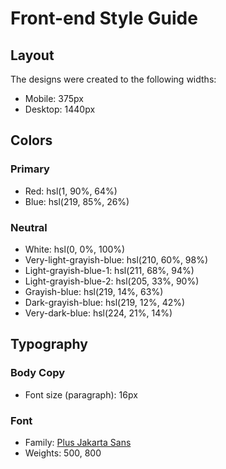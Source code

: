 # Front-end Style Guide

## Layout

The designs were created to the following widths:

- Mobile: 375px
- Desktop: 1440px

## Colors

### Primary

- Red: hsl(1, 90%, 64%)
- Blue: hsl(219, 85%, 26%)

### Neutral

- White: hsl(0, 0%, 100%)
- Very-light-grayish-blue: hsl(210, 60%, 98%)
- Light-grayish-blue-1: hsl(211, 68%, 94%)
- Light-grayish-blue-2: hsl(205, 33%, 90%)
- Grayish-blue: hsl(219, 14%, 63%)
- Dark-grayish-blue: hsl(219, 12%, 42%)
- Very-dark-blue: hsl(224, 21%, 14%)

## Typography

### Body Copy

- Font size (paragraph): 16px

### Font

- Family: [Plus Jakarta Sans](https://fonts.google.com/specimen/Plus+Jakarta+Sans)
- Weights: 500, 800
